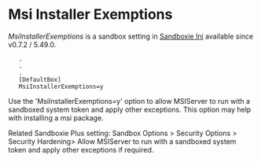 # Msi Installer Exemptions

_MsiInstallerExemptions_ is a sandbox setting in [Sandboxie Ini](SandboxieIni.md) available since v0.7.2 / 5.49.0.

```
   .
   .
   .
   [DefaultBox]
   MsiInstallerExemptions=y
```

Use the 'MsiInstallerExemptions=y' option to allow MSIServer to run with a sandboxed system token and apply other exceptions. This option may help with installing a msi package.

Related Sandboxie Plus setting: Sandbox Options > Security Options > Security Hardening> Allow MSIServer to run with a sandboxed system token and apply other exceptions if required.
